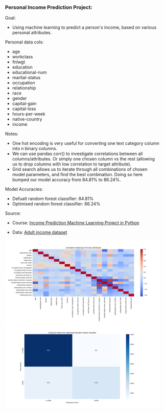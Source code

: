 ### Personal Income Prediction Project:

Goal:

- Using machine learning to predict a person's income, based on various personal attributes.

Personal data cols:

- age
- workclass
- fnlwgt
- education
- educational-num
- marital-status
- occupation
- relationship
- race
- gender
- capital-gain
- capital-loss
- hours-per-week
- native-country
- income

Notes:

- One hot encoding is very useful for converting one text category column into n binary columns.
- We can use pandas corr() to investigate correlations between all columns/attributes. Or simply one chosen column vs
  the rest (allowing us to drop columns with low correlation to target attribute).
- Grid search allows us to iterate through all combinations of chosen model parameters, and find the best combination.
  Doing so here bumped our model accuracy from 84.81% to 86.24%.

Model Accuracies:

- Defualt random forest classifier: 84.81%
- Optimised random forest classifier: 86.24%

Source:

- Course: [Income Prediction Machine Learning Project in Python](https://www.youtube.com/watch?v=dhoKFqhVJu0)

- Data: [Adult income dataset](https://www.kaggle.com/datasets/wenruliu/adult-income-dataset)

![income_heatmap](income_heatmap.png)
![income_matrix](income_matrix.png)